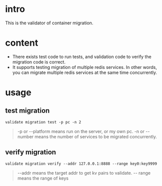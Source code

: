 # intro
This is the validator of container migration.

# content
- There exists test code to run tests, and validation code to verify the migration code is correct.
- It supports testing migration of multiple redis services. In other words, you can migrate multiple 
redis services at the same time concurrently.  

# usage
## test migration
`validate migration test -p pc -n 2` 
> -p or --platform means run on the server, or my own pc. 
> -n or --number means the number of services to be migrated concurrently.

## verify migration
`validate migration verify --addr 127.0.0.1:8888 --range key0:key9999`
> --addr means the target addr to get kv pairs to validate.
>-- range means the range of keys